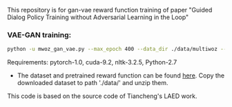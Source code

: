 This repository is for gan-vae reward function training of paper "Guided Dialog Policy Training without Adversarial Learning in the Loop"

### VAE-GAN training: 
```sh
python -u mwoz_gan_vae.py --max_epoch 400 --data_dir ./data/multiwoz --init_lr 0.0005 --vae_loss bce --l2_lambda 0.000001 --early_stop True --round_for_disc False --gan_type wgan --op rmsprop --gan_ratio 3 

```
Requirements: pytorch-1.0, cuda-9.2, nltk-3.2.5, Python-2.7

* The dataset and pretrained reward function can be found [here](https://drive.google.com/file/d/1RdcG4nHlS4NqDtNWUscTU-mp4NZyWwOA/view?usp=sharing). Copy the downloaded dataset to path './data/' and unzip them. 

This code is based on the source code of Tiancheng's LAED work.
